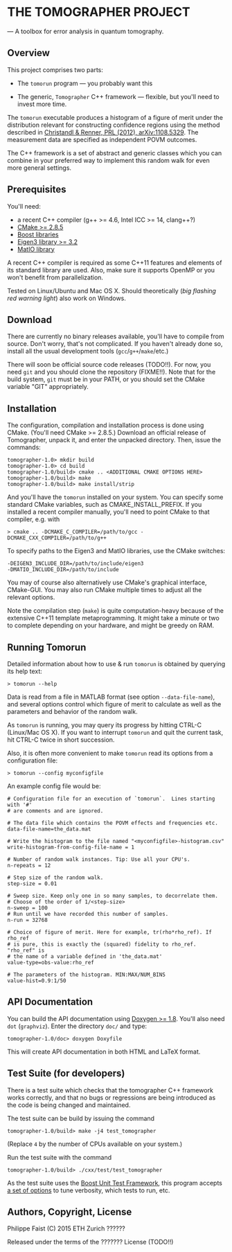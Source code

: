 
THE TOMOGRAPHER PROJECT
=======================

— A toolbox for error analysis in quantum tomography.


Overview
--------

This project comprises two parts:

 * The `tomorun` program — you probably want this

 * The generic, `Tomographer` C++ framework — flexible, but you'll need to
   invest more time.

The `tomorun`  executable produces a  histogram of a  figure of merit  under the
distribution  relevant  for constructing  confidence  regions  using the  method
described in [Christandl & Renner, PRL (2012), arXiv:1108.5329][Christandl2012].
The measurement data are specified as independent POVM outcomes.

The C++ framework is a set of abstract and generic classes which you can combine
in  your preferred  way to  implement  this random  walk for  even more  general
settings.

[Christandl2012]: http://arxiv.org/abs/1108.5329


Prerequisites
-------------

You'll need:

  - a recent C++ compiler (g++ >= 4.6, Intel ICC >= 14, clang++?)
  - [CMake >= 2.8.5](http://www.cmake.org/)
  - [Boost libraries](http://www.boost.org/)
  - [Eigen3 library >= 3.2](http://eigen.tuxfamily.org/)
  - [MatIO library](https://sourceforge.net/projects/matio/)

A recent  C++ compiler is  required as some  C++11 features and elements  of its
standard  library are  used. Also,  make sure  it supports  OpenMP or  you won't
benefit from parallelization.

Tested on Linux/Ubuntu and Mac OS X. Should theoretically (*big flashing red
warning light*) also work on Windows.


Download
--------

There are  currently no binary releases  available, you'll have  to compile from
source. Don't  worry, that's  not complicated. If  you haven't already  done so,
install all the usual development tools (`gcc`/`g++`/`make`/etc.)

There will  soon be official  source code releases  (TODO!!). For now,  you need
`git` and  you should clone  the repository (FIXME!!).  Note that for  the build
system, `git` must be  in your PATH, or you should set  the CMake variable "GIT"
appropriately.


Installation
------------

The  configuration,   compilation  and   installation  process  is   done  using
CMake.  (You'll  need  CMake  >=   2.8.5.)   Download  an  official  release  of
Tomographer,  unpack it,  and  enter  the unpacked  directory.  Then, issue  the
commands:

    tomographer-1.0> mkdir build
    tomographer-1.0> cd build
    tomographer-1.0/build> cmake .. <ADDITIONAL CMAKE OPTIONS HERE>
    tomographer-1.0/build> make
    tomographer-1.0/build> make install/strip

And you'll  have the `tomorun`  installed on your  system. You can  specify some
standard  CMake variables,  such  as CMAKE_INSTALL_PREFIX.  If  you installed  a
recent compiler manually, you'll need to point CMake to that compiler, e.g. with

    > cmake .. -DCMAKE_C_COMPILER=/path/to/gcc -DCMAKE_CXX_COMPILER=/path/to/g++ 

To specify paths to the Eigen3 and MatIO libraries, use the CMake switches:

    -DEIGEN3_INCLUDE_DIR=/path/to/include/eigen3
    -DMATIO_INCLUDE_DIR=/path/to/include

You may of course also alternatively use CMake's graphical interface, CMake-GUI.
You may also run CMake multiple times to adjust all the relevant options.

Note the  compilation step  (`make`) is quite  computation-heavy because  of the
extensive  C++11 template  metaprogramming. It  might take  a minute  or  two to
complete depending on your hardware, and might be greedy on RAM.


Running Tomorun
---------------

Detailed information  about how to use  & run `tomorun` is  obtained by querying
its help text:

    > tomorun --help

Data is read  from a file in MATLAB format  (see option `--data-file-name`), and
several  options control  which figure  of  merit to  calculate as  well as  the
parameters and behavior of the random walk.

As `tomorun` is running, you may query its progress by hitting CTRL-C (Linux/Mac
OS X). If you want to interrupt  `tomorun` and quit the current task, hit CTRL-C
twice in short succession.

Also, it  is often  more convenient to  make `tomorun`  read its options  from a
configuration file:

    > tomorun --config myconfigfile

An example config file would be:

    # Configuration file for an execution of `tomorun`.  Lines starting with '#'
    # are comments and are ignored.
    
    # The data file which contains the POVM effects and frequencies etc.
    data-file-name=the_data.mat
    
    # Write the histogram to the file named "<myconfigfile>-histogram.csv"
    write-histogram-from-config-file-name = 1

    # Number of random walk instances. Tip: Use all your CPU's.
    n-repeats = 12

    # Step size of the random walk.
    step-size = 0.01

    # Sweep size. Keep only one in so many samples, to decorrelate them.
    # Choose of the order of 1/<step-size>
    n-sweep = 100
    # Run until we have recorded this number of samples.
    n-run = 32768

    # Choice of figure of merit. Here for example, tr(rho*rho_ref). If rho_ref
    # is pure, this is exactly the (squared) fidelity to rho_ref. "rho_ref" is
    # the name of a variable defined in 'the_data.mat'
    value-type=obs-value:rho_ref

    # The parameters of the histogram. MIN:MAX/NUM_BINS
    value-hist=0.9:1/50


API Documentation
-----------------

You can build the API documentation using [Doxygen >= 1.8][doxygen]. You'll also
need `dot` (`graphviz`). Enter the directory `doc/` and type:

    tomographer-1.0/doc> doxygen Doxyfile

This will create API documentation in both HTML and LaTeX format.

[doxygen]: http://www.doxygen.org/


Test Suite (for developers)
---------------------------

There is  a test  suite which  checks that the  tomographer C++  framework works
correctly, and that  no bugs or regressions are being introduced  as the code is
being changed and maintained.

The test suite can be build by issuing the command

    tomographer-1.0/build> make -j4 test_tomographer

(Replace `4` by the number of CPUs available on your system.)

Run the test suite with the command

    tomographer-1.0/build> ./cxx/test/test_tomographer

As the test suite uses the [Boost Unit Test Framework][boost_test], this program
accepts [a set of options][boost_test_options] to tune verbosity, which tests to
run, etc.

[boost_test]: http://www.boost.org/doc/libs/1_59_0/libs/test/doc/html/index.html
[boost_test_options]: http://www.boost.org/doc/libs/1_59_0/libs/test/doc/html/boost_test/runtime_config/summary.html


Authors, Copyright, License
---------------------------

Philippe Faist
(C) 2015 ETH Zurich    ??????

Released under the terms of the ??????? License (TODO!!)
